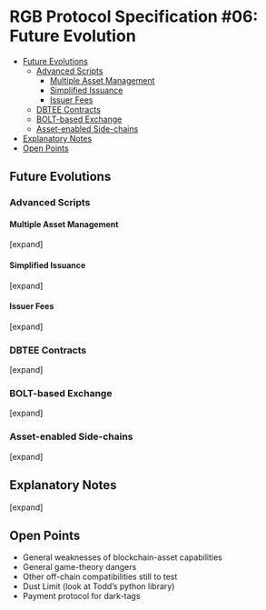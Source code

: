 # RGB Protocol Specification #06: Future Evolution

* [Future Evolutions](#future-evolutions)
	* [Advanced Scripts](#advanced-scripts)
		* [Multiple Asset Management](#multiple-asset-management)
		* [Simplified Issuance](#simplified-issuance)
		* [Issuer Fees](#issuer-fees)
	* [DBTEE Contracts](#dbtee-contracts)
	* [BOLT-based Exchange](#bolt-based-exchange)
	* [Asset-enabled Side-chains](#asset-enabled-side-chains)
* [Explanatory Notes](#explanatory-notes)
* [Open Points](#open-points)

## Future Evolutions
### Advanced Scripts
#### Multiple Asset Management
[expand]
#### Simplified Issuance
[expand]
#### Issuer Fees
[expand]
### DBTEE Contracts
[expand]
### BOLT-based Exchange
[expand]
### Asset-enabled Side-chains
[expand]
## Explanatory Notes
[expand]
## Open Points
* General weaknesses of blockchain-asset capabilities
* General game-theory dangers
* Other off-chain compatibilities still to test
* Dust Limit (look at Todd’s python library)
* Payment protocol for dark-tags
